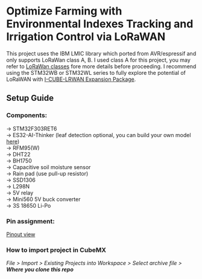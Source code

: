 # Optimize Farming with Environmental Indexes Tracking and Irrigation Control via LoRaWAN
This project uses the IBM LMIC library which ported from AVR/espressif and only supports LoRaWan class A, B. I used class A for this project, you may  refer to [LoRaWan classes](https://www.semtech.com/uploads/technology/LoRa/lorawan-device-classes.pdf) fore more details before proceeding.
I recommend using the STM32WB or STM32WL series to fully explore the potential of LoRaWAN with [I-CUBE-LRWAN Expansion Package](https://www.st.com/en/embedded-software/i-cube-lrwan.html).
## Setup Guide
### Components:
-> STM32F303RET6<br>
-> ES32-AI-Thinker (leaf detection optional, you can build your own model [here](https://edgeimpulse.com/))<br>
-> RFM95(W)<br>
-> DHT22<br>
-> BH1750<br>
-> Capacitive soil moisture sensor<br>
-> Rain pad (use pull-up resistor)<br>
-> SSD1306<br>
-> L298N<br>
-> 5V relay<br>
-> Mini560 5V buck converter<br>
-> 3S 18650 Li-Po<br>
### Pin assignment:
[Pinout view](images/1.png)
### How to import project in CubeMX
 _File > Import > Existing Projects into Workspace > Select archive file > ***Where you clone this repo***_

 
